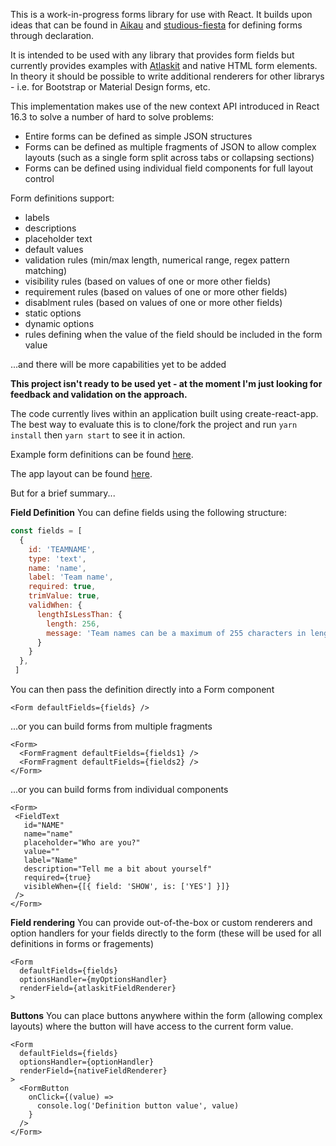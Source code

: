 This is a work-in-progress forms library for use with React. It builds upon ideas that can be found in [Aikau](https://github.com/Alfresco/Aikau) and [studious-fiesta](https://github.com/draperd/studious-fiesta) for defining forms through declaration. 

It is intended to be used with any library that provides form fields but currently provides examples with [Atlaskit](https://atlaskit.atlassian.com/) and native HTML form elements. In theory it should be possible to write additional renderers for other librarys - i.e. for Bootstrap or Material Design forms, etc. 

This implementation makes use of the new context API introduced in React 16.3 to solve a number of hard to solve problems:

* Entire forms can be defined as simple JSON structures
* Forms can be defined as multiple fragments of JSON to allow complex layouts (such as a single form split across tabs or collapsing sections)
* Forms can be defined using individual field components for full layout control

Form definitions support:
* labels
* descriptions
* placeholder text
* default values
* validation rules (min/max length, numerical range, regex pattern matching)
* visibility rules (based on values of one or more other fields)
* requirement rules (based on values of one or more other fields)
* disablment rules (based on values of one or more other fields)
* static options
* dynamic options
* rules defining when the value of the field should be included in the form value

...and there will be more capabilities yet to be added

**This project isn't ready to be used yet - at the moment I'm just looking for feedback and validation on the approach.**

The code currently lives within an application built using create-react-app. The best way to evaluate this is to clone/fork the project and run `yarn install` then `yarn start` to see it in action.

Example form definitions can be found [here](https://github.com/draperd/vigilant-invention/blob/master/src/definitions.js).

The app layout can be found [here](https://github.com/draperd/vigilant-invention/blob/master/src/App.js).

But for a brief summary...

**Field Definition**
You can define fields using the following structure:

```JAVASCRIPT
const fields = [
  {
    id: 'TEAMNAME',
    type: 'text',
    name: 'name',
    label: 'Team name',
    required: true,
    trimValue: true,
    validWhen: {
      lengthIsLessThan: {
        length: 256,
        message: 'Team names can be a maximum of 255 characters in length'
      }
    }
  },
 ]
 ```
 
 You can then pass the definition directly into a Form component
 
 ```JSX
 <Form defaultFields={fields} />
 ```
 
 ...or you can build forms from multiple fragments
 
 ```JSX
 <Form>
   <FormFragment defaultFields={fields1} />
   <FormFragment defaultFields={fields2} />
 </Form>
 ```
 
 ...or you can build forms from individual components
 
 ```JSX
 <Form>
  <FieldText
    id="NAME"
    name="name"
    placeholder="Who are you?"
    value=""
    label="Name"
    description="Tell me a bit about yourself"
    required={true}
    visibleWhen={[{ field: 'SHOW', is: ['YES'] }]}
  />
</Form>
```
  
**Field rendering**
You can provide out-of-the-box or custom renderers and option handlers for your fields directly to the form (these will be used for all definitions in forms or fragements)
  
```JSX
<Form
  defaultFields={fields}
  optionsHandler={myOptionsHandler}
  renderField={atlaskitFieldRenderer}
>
```

**Buttons**
You can place buttons anywhere within the form (allowing complex layouts) where the button will have access to the current form value.

```JSX
<Form
  defaultFields={fields}
  optionsHandler={optionHandler}
  renderField={nativeFieldRenderer}
>
  <FormButton
    onClick={(value) =>
      console.log('Definition button value', value)
    }
  />
</Form>
```
  
  
 
 

